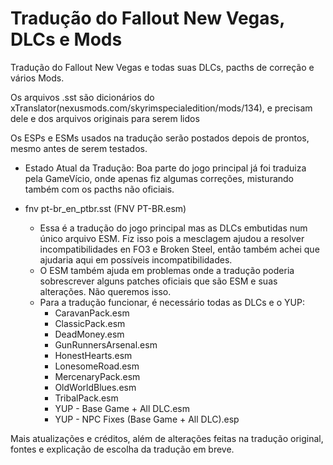 # Tradução do Fallout New Vegas, DLCs e Mods
Tradução do Fallout New Vegas e todas suas DLCs, pacths de correção e vários Mods.

Os arquivos .sst são dicionários do xTranslator(nexusmods.com/skyrimspecialedition/mods/134), e precisam dele e dos arquivos originais para serem lidos

Os ESPs e ESMs usados na tradução serão postados depois de prontos, mesmo antes de serem testados.

- Estado Atual da Tradução:
Boa parte do jogo principal já foi traduiza pela GameVício, onde apenas fiz algumas correções, misturando também com os pacths não oficiais.

- fnv pt-br_en_ptbr.sst (FNV PT-BR.esm) 
  - Essa é a tradução do jogo principal mas as DLCs embutidas num único arquivo ESM. Fiz isso pois a mesclagem ajudou a resolver incompatibilidades en FO3 e Broken Steel, então também achei que ajudaria aqui em possíveis incompatibilidades.
  - O ESM também ajuda em problemas onde a tradução poderia sobrescrever alguns patches oficiais que são ESM e suas alterações. Não queremos isso.
  - Para a tradução funcionar, é necessário todas as DLCs e o YUP:
    - CaravanPack.esm
    - ClassicPack.esm
    - DeadMoney.esm
    - GunRunnersArsenal.esm
    - HonestHearts.esm
    - LonesomeRoad.esm
    - MercenaryPack.esm
    - OldWorldBlues.esm
    - TribalPack.esm
    - YUP - Base Game + All DLC.esm
    - YUP - NPC Fixes (Base Game + All DLC).esp

Mais atualizações e créditos, além de alterações feitas na tradução original, fontes e explicação de escolha da tradução em breve.

